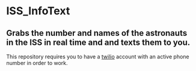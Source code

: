 # ISS_InfoText
Grabs the number and names of the astronauts in the ISS in real time and and texts them to you. 
---
This repository requires you to have a [twilio](https://www.twilio.com/) account with an active phone number in order to work.
